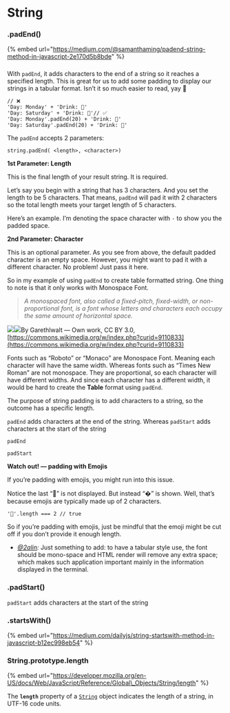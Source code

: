 # String

### .padEnd\(\)

{% embed url="https://medium.com/@samanthaming/padend-string-method-in-javascript-2e170d5b8bde" %}

### 

With `padEnd`, it adds characters to the end of a string so it reaches a specified length. This is great for us to add some padding to display our strings in a tabular format. Isn’t it so much easier to read, yay 🍹

```text
// ❌
'Day: Monday' + 'Drink: 🍵'
'Day: Saturday' + 'Drink: 🍹'// ✅
'Day: Monday'.padEnd(20) + 'Drink: 🍵'
'Day: Saturday'.padEnd(20) + 'Drink: 🍹'
```

The `padEnd` accepts 2 parameters:

```text
string.padEnd( <length>, <character>)
```

**1st Parameter: Length**

This is the final length of your result string. It is required.

Let’s say you begin with a string that has 3 characters. And you set the length to be 5 characters. That means, `padEnd` will pad it with 2 characters so the total length meets your target length of 5 characters.

Here’s an example. I’m denoting the space character with `·` to show you the padded space.

**2nd Parameter: Character**

This is an optional parameter. As you see from above, the default padded character is an empty space. However, you might want to pad it with a different character. No problem! Just pass it here.

So in my example of using `padEnd` to create table formatted string. One thing to note is that it only works with Monospace Font.

> _A monospaced font, also called a fixed-pitch, fixed-width, or non-proportional font, is a font whose letters and characters each occupy the same amount of horizontal space._

![](https://miro.medium.com/max/60/1*gCUuCDqxckWCZY06P2uXhA.jpeg?q=20)![](https://miro.medium.com/max/60/1*gCUuCDqxckWCZY06P2uXhA.jpeg?q=20)By Garethlwalt — Own work, CC BY 3.0, [https://commons.wikimedia.org/w/index.php?curid=9110833](https://commons.wikimedia.org/w/index.php?curid=9110833)

Fonts such as “Roboto” or “Monaco” are Monospace Font. Meaning each character will have the same width. Whereas fonts such as “Times New Roman” are not monospace. They are proportional, so each character will have different widths. And since each character has a different width, it would be hard to create the **Table** format using `padEnd`.

The purpose of string padding is to add characters to a string, so the outcome has a specific length.

`padEnd` adds characters at the end of the string. Whereas `padStart` adds characters at the start of the string

`padEnd`

`padStart`

**Watch out! — padding with Emojis**

If you’re padding with emojis, you might run into this issue.

Notice the last “👋” is not displayed. But instead “�” is shown. Well, that’s because emojis are typically made up of 2 characters.

```text
'👋'.length === 2 // true
```

So if you’re padding with emojis, just be mindful that the emoji might be cut off if you don’t provide it enough length.

* [_@2alin_](https://twitter.com/2alin/status/1150120894758621185)_:_ Just something to add: to have a tabular style use, the font should be mono-space and HTML render will remove any extra space; which makes such application important mainly in the information displayed in the terminal.

### .padStart\(\)

`padStart` adds characters at the start of the string

### .startsWith\(\)

{% embed url="https://medium.com/dailyjs/string-startswith-method-in-javascript-b12ec998eb54" %}

### String.prototype.length

{% embed url="https://developer.mozilla.org/en-US/docs/Web/JavaScript/Reference/Global\_Objects/String/length" %}

The **`length`** property of a [`String`](https://developer.mozilla.org/en-US/docs/Web/JavaScript/Reference/Global_Objects/String) object indicates the length of a string, in UTF-16 code units.

